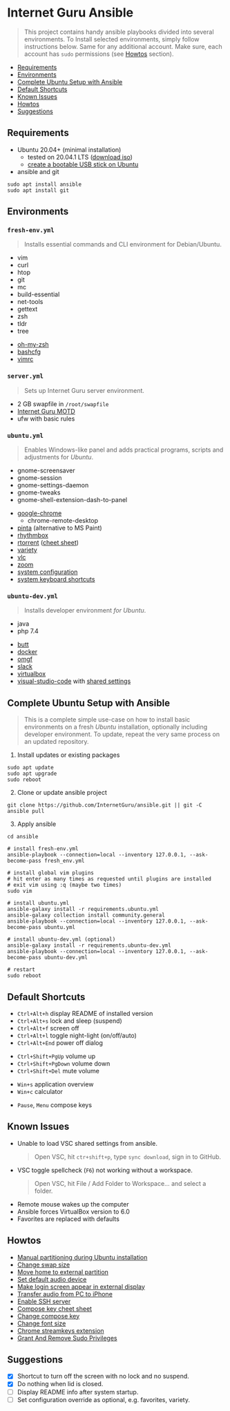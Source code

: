 # Internet Guru Ansible

> This project contains handy ansible playbooks divided into several environments. To Install selected environments, simply follow instructions below. Same for any additional account. Make sure, each account has `sudo` permissions (see [Howtos](#howtos) section).

 - [Requirements](#requirements)
 - [Environments](#environments)
 - [Complete Ubuntu Setup with Ansible](#complete-ubuntu-setup-with-ansible)
 - [Default Shortcuts](#default-shortcuts)
 - [Known Issues](#known-issues)
 - [Howtos](#howtos)
 - [Suggestions](#suggestions)

## Requirements

 - Ubuntu 20.04+ (minimal installation)
   - tested on 20.04.1 LTS ([download iso](https://releases.ubuntu.com/20.04/ubuntu-20.04.1-desktop-amd64.iso))
   - [create a bootable USB stick on Ubuntu](https://ubuntu.com/tutorials/create-a-usb-stick-on-ubuntu#1-overview)
 - ansible and git
```
sudo apt install ansible
sudo apt install git
```

## Environments

### `fresh-env.yml`

> Installs essential commands and CLI environment for Debian/Ubuntu.

 - vim
 - curl
 - htop
 - git
 - mc
 - build-essential
 - net-tools
 - gettext
 - zsh
 - tldr
 - tree
<!-- break -->
 - [oh-my-zsh](https://github.com/ohmyzsh/ohmyzsh)
 - [bashcfg](https://bitbucket.org/igwr/bashcfg)
 - [vimrc](https://github.com/petrzpav/vimrc)

### `server.yml`

> Sets up Internet Guru server environment.

 - 2 GB swapfile in `/root/swapfile`
 - [Internet Guru MOTD](https://github.com/InternetGuru/ansible/blob/master/res/20-ig)
 - ufw with basic rules

### `ubuntu.yml`

> Enables Windows-like panel and adds practical programs, scripts and adjustments for *Ubuntu*.

 - gnome-screensaver 
 - gnome-session
 - gnome-settings-daemon
 - gnome-tweaks
 - gnome-shell-extension-dash-to-panel
<!-- break -->
 - [google-chrome](https://www.google.com/chrome/)
   - chrome-remote-desktop
 - [pinta](https://www.pinta-project.com/) (alternative to MS Paint)
 - [rhythmbox](https://wiki.gnome.org/Apps/Rhythmbox)
 - [rtorrent](https://github.com/rakshasa/rtorrent/wiki) ([cheet sheet](https://devhints.io/rtorrent))
 - [variety](https://peterlevi.com/variety)
 - [vlc](https://www.videolan.org/vlc/index.html)
 - [zoom](https://zoom.us/)
 - [system configuration](https://github.com/InternetGuru/ansible/blob/master/tasks/ubuntucfg.yml)
 - [system keyboard shortcuts](https://github.com/InternetGuru/ansible/blob/master/tasks/ubuntukeys.yml)

### `ubuntu-dev.yml`

> Installs developer environment *for Ubuntu*.

 - java
 - php 7.4
<!-- break -->
 - [butt](https://github.com/InternetGuru/butt)
 - [docker](https://www.docker.com/products/docker-app)
 - [omgf](https://github.com/InternetGuru/omgf)
 - [slack](https://slack.com/)
 - [virtualbox](https://www.virtualbox.org/)
 - [visual-studio-code](https://code.visualstudio.com/) with [shared settings](https://gist.github.com/petrzpav/fd6f4ed38d22d4611e6f8a9e0c9e2801)

## Complete Ubuntu Setup with Ansible

> This is a complete simple use-case on how to install basic environments on a fresh *Ubuntu* installation, optionally including developer environment. To update, repeat the very same process on an updated repository.

1. Install updates or existing packages
```
sudo apt update
sudo apt upgrade
sudo reboot
```

2. Clone or update ansible project
```
git clone https://github.com/InternetGuru/ansible.git || git -C ansible pull
```

3. Apply ansible
```
cd ansible

# install fresh-env.yml
ansible-playbook --connection=local --inventory 127.0.0.1, --ask-become-pass fresh_env.yml

# install global vim plugins
# hit enter as many times as requested until plugins are installed
# exit vim using :q (maybe two times)
sudo vim

# install ubuntu.yml
ansible-galaxy install -r requirements.ubuntu.yml
ansible-galaxy collection install community.general
ansible-playbook --connection=local --inventory 127.0.0.1, --ask-become-pass ubuntu.yml

# install ubuntu-dev.yml (optional)
ansible-galaxy install -r requirements.ubuntu-dev.yml
ansible-playbook --connection=local --inventory 127.0.0.1, --ask-become-pass ubuntu-dev.yml

# restart
sudo reboot
```

## Default Shortcuts

 - `Ctrl+Alt+h` display README of installed version
 - `Ctrl+Alt+s` lock and sleep (suspend)
 - `Ctrl+Alt+f` screen off
 - `Ctrl+Alt+l` toggle night-light (on/off/auto)
 - `Ctrl+Alt+End` power off dialog
<!-- break -->
 - `Ctrl+Shift+PgUp` volume up
 - `Ctrl+Shift+PgDown` volume down
 - `Ctrl+Shift+Del` mute volume
<!-- break -->
 - `Win+s` application overview
 - `Win+c` calculator
<!-- break -->
 - `Pause`, `Menu` compose keys

## Known Issues

 - Unable to load VSC shared settings from ansible.
   > Open VSC, hit `ctr+shift+p`, type `sync download`, sign in to GitHub.
 - VSC toggle spellcheck (`F6`) not working without a workspace.
   > Open VSC, hit File / Add Folder to Workspace… and select a folder.
 - Remote mouse wakes up the computer
 - Ansible forces VirtualBox version to 6.0
 - Favorites are replaced with defaults

## Howtos

 - [Manual partitioning during Ubuntu installation](https://askubuntu.com/questions/343268/how-to-use-manual-partitioning-during-installation)
 - [Change swap size](https://bogdancornianu.com/change-swap-size-in-ubuntu/)
 - [Move home to external partition](https://www.tecmint.com/move-home-directory-to-new-partition-disk-in-linux/)
 - [Set default audio device](https://askubuntu.com/questions/1038490/how-do-you-set-a-default-audio-output-device-in-ubuntu-18-04)
 - [Make login screen appear in external display](https://askubuntu.com/questions/1043337/is-there-to-make-the-login-screen-appear-on-the-external-display-in-18-04)
 - [Transfer audio from PC to iPhone](https://www.groovypost.com/howto/howto/sync-your-iphone-or-ipod-touch-in-ubuntu/)
 - [Enable SSH server](https://linuxize.com/post/how-to-enable-ssh-on-ubuntu-18-04/)
 - [Compose key cheet sheet](https://tuttle.github.io/python-useful/compose-key-cheat-sheet.html)
 - [Change compose key](https://askubuntu.com/questions/70784/how-can-i-enable-compose-key)
 - [Change font size](https://help.ubuntu.com/stable/ubuntu-help/a11y.html.en)
 - [Chrome streamkeys extension](https://chrome.google.com/webstore/detail/streamkeys/ekpipjofdicppbepocohdlgenahaneen)
 - [Grant And Remove Sudo Privileges](https://ostechnix.com/how-to-grant-and-remove-sudo-privileges-to-users-on-ubuntu/)

## Suggestions

 - [x] Shortcut to turn off the screen with no lock and no suspend.
 - [x] Do nothing when lid is closed.
 - [ ] Display README info after system startup.
 - [ ] Set configuration override as optional, e.g. favorites, variety.
